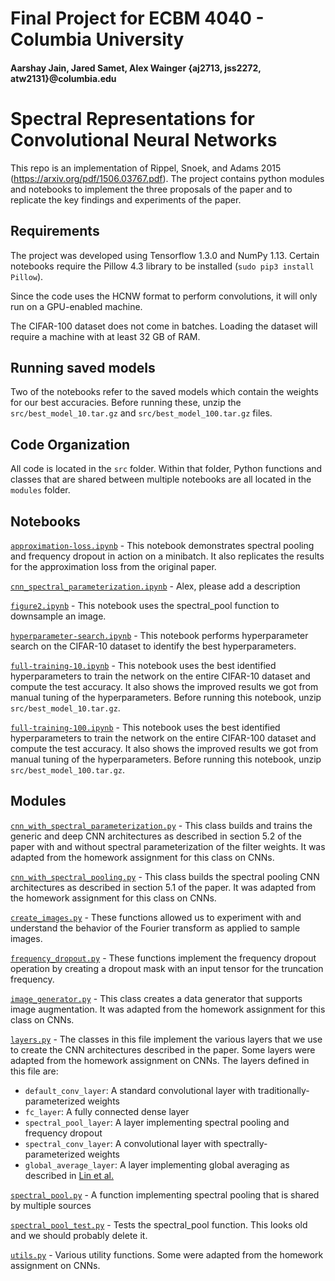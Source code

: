 # Final Project for ECBM 4040 - Columbia University
#### Aarshay Jain, Jared Samet, Alex Wainger {aj2713, jss2272, atw2131}@columbia.edu

# Spectral Representations for Convolutional Neural Networks
This repo is an implementation of Rippel, Snoek, and Adams 2015 (https://arxiv.org/pdf/1506.03767.pdf). The project contains python modules and notebooks to implement the three proposals of the paper and to replicate the key findings and experiments of the paper.

## Requirements

The project was developed using Tensorflow 1.3.0 and NumPy 1.13. Certain notebooks require the Pillow 4.3 library to be installed (```sudo pip3 install Pillow```).

Since the code uses the HCNW format to perform convolutions, it will only run on a GPU-enabled machine.

The CIFAR-100 dataset does not come in batches. Loading the dataset will require a machine with at least 32 GB of RAM.

## Running saved models

Two of the notebooks refer to the saved models which contain the weights for our best accuracies. Before running these, unzip the ```src/best_model_10.tar.gz``` and ```src/best_model_100.tar.gz``` files.

## Code Organization

All code is located in the ```src``` folder. Within that folder, Python functions and classes that are shared between multiple notebooks are all located in the ```modules``` folder.

## Notebooks

[```approximation-loss.ipynb```](src/approximation-loss.ipynb) - This notebook demonstrates spectral pooling and frequency dropout in action on a minibatch. It also replicates the results for the approximation loss from the original paper.

[```cnn_spectral_parameterization.ipynb```](src/cnn_spectral_parameterization.ipynb) - Alex, please add a description

[```figure2.ipynb```](src/figure2.ipynb) - This notebook uses the spectral_pool function to downsample an image.

[```hyperparameter-search.ipynb```](src/hyperparameter-search.ipynb) - This notebook performs hyperparameter search on the CIFAR-10 dataset to identify the best hyperparameters.

[```full-training-10.ipynb```](src/full-training-10.ipynb) - This notebook uses the best identified hyperparameters to train the network on the entire CIFAR-10 dataset and compute the test accuracy. It also shows the improved results we got from manual tuning of the hyperparameters. Before running this notebook, unzip ```src/best_model_10.tar.gz```.

[```full-training-100.ipynb```](src/full-training-100.ipynb) - This notebook uses the best identified hyperparameters to train the network on the entire CIFAR-100 dataset and compute the test accuracy. It also shows the improved results we got from manual tuning of the hyperparameters. Before running this notebook, unzip ```src/best_model_100.tar.gz```.

## Modules

[```cnn_with_spectral_parameterization.py```](src/modules/cnn_with_spectral_parameterization.py) - This class builds and trains the generic and deep CNN architectures as described in section 5.2 of the paper with and without spectral parameterization of the filter weights. It was adapted from the homework assignment for this class on CNNs.

[```cnn_with_spectral_pooling.py```](src/modules/cnn_with_spectral_pooling.py) - This class builds the spectral pooling CNN architectures as described in section 5.1 of the paper. It was adapted from the homework assignment for this class on CNNs.

[```create_images.py```](src/modules/cnn_with_spectral_pooling.py) - These functions allowed us to experiment with and understand the behavior of the Fourier transform as applied to sample images.

[```frequency_dropout.py```](src/modules/frequency_dropout.py) - These functions implement the frequency dropout operation by creating a dropout mask with an input tensor for the truncation frequency.

[```image_generator.py```](src/modules/image_generator.py) - This class creates a data generator that supports image augmentation. It was adapted from the homework assignment for this class on CNNs.

[```layers.py```](src/modules/layers.py) - The classes in this file implement the various layers that we use to create the CNN architectures described in the paper. Some layers were adapted from the homework assignment on CNNs. The layers defined in this file are:
* ```default_conv_layer```: A standard convolutional layer with traditionally-parameterized weights
* ```fc_layer```: A fully connected dense layer
* ```spectral_pool_layer```: A layer implementing spectral pooling and frequency dropout
* ```spectral_conv_layer```: A convolutional layer with spectrally-parameterized weights
* ```global_average_layer```: A layer implementing global averaging as described in [Lin et al.](https://arxiv.org/abs/1312.4400)

[```spectral_pool.py```](src/modules/spectral_pool.py) - A function implementing spectral pooling that is shared by multiple sources

[```spectral_pool_test.py```](src/modules/spectral_pool_test.py) - Tests the spectral_pool function. This looks old and we should probably delete it.

[```utils.py```](src/modules/utils.py) - Various utility functions. Some were adapted from the homework assignment on CNNs.
